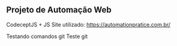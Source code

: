 ## Projeto de Automação Web
CodeceptJS + JS
Site utilizado: https://automationpratice.com.br/

Testando comandos git
Teste git